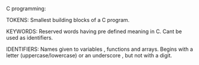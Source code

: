 C programming:

TOKENS: Smallest building blocks of a C program.

KEYWORDS: Reserved words having pre defined meaning in C. Cant be used as identifiers.

IDENTIFIERS: Names given to variables , functions and arrays. Begins with a letter (uppercase/lowercase) or an underscore , but not with a digit.

